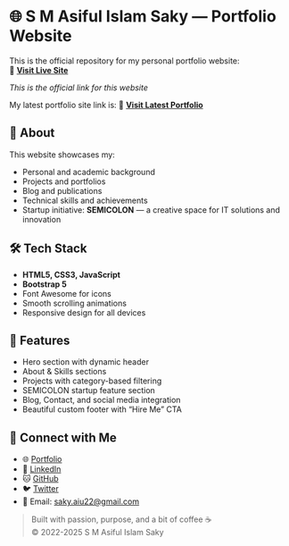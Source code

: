 # 🌐 S M Asiful Islam Saky — Portfolio Website

This is the official repository for my personal portfolio website:  
🔗 **[Visit Live Site](https://saky-semicolon.github.io/)**

_This is the official link for this website_


My latest portfolio site link is: 🔗 **[Visit Latest Portfolio](https://saky.space/)**


## 📌 About

This website showcases my:
- Personal and academic background
- Projects and portfolios
- Blog and publications
- Technical skills and achievements
- Startup initiative: **SEMICOLON** — a creative space for IT solutions and innovation

## 🛠️ Tech Stack

- **HTML5, CSS3, JavaScript**
- **Bootstrap 5**
- Font Awesome for icons
- Smooth scrolling animations
- Responsive design for all devices

## 📁 Features

- Hero section with dynamic header
- About & Skills sections
- Projects with category-based filtering
- SEMICOLON startup feature section
- Blog, Contact, and social media integration
- Beautiful custom footer with “Hire Me” CTA

## 🔗 Connect with Me

- 🌐 [Portfolio](https://saky.space/)
- 💼 [LinkedIn](https://www.linkedin.com/in/saky-semicolon/)
- 🐱 [GitHub](https://github.com/saky-semicolon)
- 🐦 [Twitter](https://twitter.com/saky_semicolon)
- 📧 Email: saky.aiu22@gmail.com

> Built with passion, purpose, and a bit of coffee ☕  
> © 2022-2025 S M Asiful Islam Saky